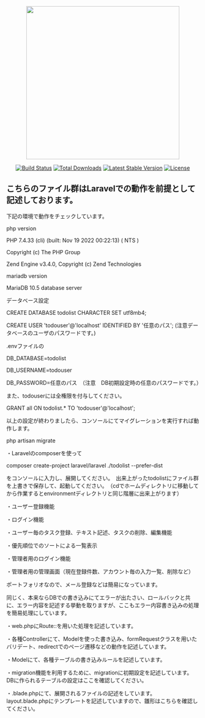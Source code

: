 <p align="center"><a href="https://laravel.com" target="_blank"><img src="https://raw.githubusercontent.com/laravel/art/master/logo-lockup/5%20SVG/2%20CMYK/1%20Full%20Color/laravel-logolockup-cmyk-red.svg" width="400"></a></p>

<p align="center">
<a href="https://travis-ci.org/laravel/framework"><img src="https://travis-ci.org/laravel/framework.svg" alt="Build Status"></a>
<a href="https://packagist.org/packages/laravel/framework"><img src="https://img.shields.io/packagist/dt/laravel/framework" alt="Total Downloads"></a>
<a href="https://packagist.org/packages/laravel/framework"><img src="https://img.shields.io/packagist/v/laravel/framework" alt="Latest Stable Version"></a>
<a href="https://packagist.org/packages/laravel/framework"><img src="https://img.shields.io/packagist/l/laravel/framework" alt="License"></a>
</p>

## こちらのファイル群はLaravelでの動作を前提として記述しております。

<p>下記の環境で動作をチェックしています。

<p>php version</p>
<p>PHP 7.4.33 (cli) (built: Nov 19 2022 00:22:13) ( NTS )</p>
<p>Copyright (c) The PHP Group</p>
<p>Zend Engine v3.4.0, Copyright (c) Zend Technologies</p>

<p>mariadb version</p>
<p>MariaDB 10.5 database server</p>

<p>データベース設定</p>
<p>CREATE DATABASE todolist CHARACTER SET utf8mb4;</p>
<p>CREATE USER 'todouser'@'localhost' IDENTIFIED BY '任意のパス';  (注意データベースのユーザのパスワードです。)</p>

<p>.envファイルの</p>
<p>DB_DATABASE=todolist</p>
<p>DB_USERNAME=todouser</p>
<p>DB_PASSWORD=任意のパス　（注意　DB初期設定時の任意のパスワードです。）</p>

<p>また、todouserには全権限を付与してください。</p>
<p>GRANT all ON todolist.* TO 'todouser'@'localhost';</p>


<p>以上の設定が終わりましたら、コンソールにてマイグレーションを実行すれば動作します。</p>
<p>php artisan migrate</p>


<p>・Laravelのcomposerを使って</p>
<p> composer create-project laravel/laravel ./todolist --prefer-dist</p>
<p>をコンソールに入力し、展開してください。　出来上がったtodolistにファイル群を上書きで保存して、起動してください。　（cdでホームディレクトリに移動してから作業するとenvironmentディレクトリと同じ階層に出来上がります）</p>

<p>・ユーザー登録機能</p>
<p>・ログイン機能</p>
<p>・ユーザー毎のタスク登録、テキスト記述、タスクの削除、編集機能</p>
<p>・優先順位でのソートによる一覧表示</p>
<p>・管理者用のログイン機能</p>
<p>・管理者用の管理画面（現在登録件数、アカウント毎の入力一覧、削除など）</p>


<p>ポートフォリオなので、メール登録などは簡易になっています。</p>
<p>同じく、本来ならDBでの書き込みにてエラーが出たさい、ロールバックと共に、エラー内容を記述する挙動を取りますが、ここもエラー内容書き込みの処理を簡易処理にしています。</p>

<p>・web.phpにRoute::を用いた処理を記述しています。</p>
<p>・各種Controllerにて、Modelを使った書き込み、formRequestクラスを用いたバリデート、redirectでのページ遷移などの動作を記述しています。</p>
<p>・Modelにて、各種テーブルの書き込みルールを記述しています。</p>
<p>・migration機能を利用するために、migrationに初期設定を記述しています。　DBに作られるテーブルの設定はここを確認してください。</p>
<p>・.blade.phpにて、展開されるファイルの記述をしています。　layout.blade.phpにテンプレートを記述していますので、雛形はこちらを確認してください。</p>
